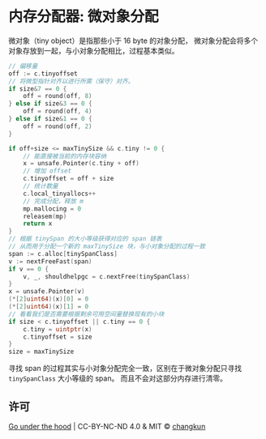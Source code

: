 # 内存分配器: 微对象分配

微对象（tiny object）是指那些小于 16 byte 的对象分配，
微对象分配会将多个对象存放到一起，与小对象分配相比，过程基本类似。

```go
// 偏移量
off := c.tinyoffset
// 将微型指针对齐以进行所需（保守）对齐。
if size&7 == 0 {
	off = round(off, 8)
} else if size&3 == 0 {
	off = round(off, 4)
} else if size&1 == 0 {
	off = round(off, 2)
}

if off+size <= maxTinySize && c.tiny != 0 {
	// 能直接被当前的内存块容纳
	x = unsafe.Pointer(c.tiny + off)
	// 增加 offset
	c.tinyoffset = off + size
	// 统计数量
	c.local_tinyallocs++
	// 完成分配，释放 m
	mp.mallocing = 0
	releasem(mp)
	return x
}
// 根据 tinySpan 的大小等级获得对应的 span 链表
// 从而用于分配一个新的 maxTinySize 块，与小对象分配的过程一致
span := c.alloc[tinySpanClass]
v := nextFreeFast(span)
if v == 0 {
	v, _, shouldhelpgc = c.nextFree(tinySpanClass)
}
x = unsafe.Pointer(v)
(*[2]uint64)(x)[0] = 0
(*[2]uint64)(x)[1] = 0
// 看看我们是否需要根据剩余可用空间量替换现有的小块
if size < c.tinyoffset || c.tiny == 0 {
	c.tiny = uintptr(x)
	c.tinyoffset = size
}
size = maxTinySize
```

寻找 span 的过程其实与小对象分配完全一致，区别在于微对象分配只寻找 `tinySpanClass` 大小等级的 span。
而且不会对这部分内存进行清零。

## 许可

[Go under the hood](https://github.com/changkun/go-under-the-hood) | CC-BY-NC-ND 4.0 & MIT &copy; [changkun](https://changkun.de)
